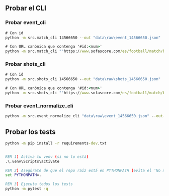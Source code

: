 ## Probar el CLI

### Probar event_cli

```cmd
# Con id
python -m src.match_cli 14566650 --out "data\raw\event_14566650.json"

# Con URL canónica que contenga '#id:<num>'
python -m src.match_cli ""https://www.sofascore.com/es/football/match/barcelona-paris-saint-germain/UHsrgb#id:14566650" --out "data\raw\event_14566650.json"
```

### Probar shots_cli

```cmd
# Con id
python -m src.shots_cli 14566650 --out "data\raw\shots_14566650.json"

# Con URL canónica que contenga '#id:<num>'
python -m src.shots_cli ""https://www.sofascore.com/es/football/match/barcelona-paris-saint-germain/UHsrgb#id:14566650" --out "data\raw\event_14566650.json"
```

### Probar event_normalize_cli

```cmd
python -m src.event_normalize_cli "data\raw\event_14566650.json" --out-dir "data\matches"
```

###

## Probar los tests

```cmd
python -m pip install -r requirements-dev.txt


REM 1) Activa tu venv (si no lo está)
.\.venv\Scripts\activate

REM 2) Asegúrate de que el repo raíz está en PYTHONPATH (evita el 'No module named src')
set PYTHONPATH=.

REM 3) Ejecuta todos los tests
python -m pytest -q

```
